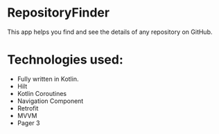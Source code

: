 # RepositoryFinder
This app helps you find and see the details of any repository on GitHub.

# Technologies used:
- Fully written in Kotlin.
- Hilt
- Kotlin Coroutines
- Navigation Component
- Retrofit
- MVVM
- Pager 3

